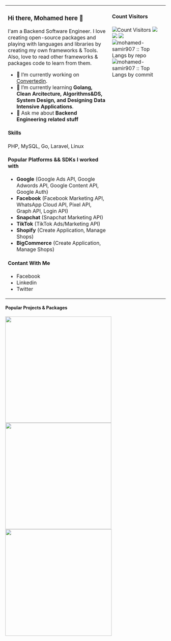 <table>
<tr valign="top">
<td width="65%">

### Hi there, Mohamed here 👋
I'am a Backend Software Engineer. I love creating open-source packages and playing with languages and libraries by creating my own frameworks & Tools. Also, love to read other frameworks & packages code to learn from them.

- 🔭 I’m currently working on [Convertedin](https://github.com/convertedin).
- 🌱 I’m currently learning  **Golang, Clean Arcitecture, Algorithms&DS, System Design, and Designing Data Intensive Applications**.
- 💬 Ask me about **Backend Engineering related stuff**

<!--
- 📫 How to reach me: ...
- 😄 Pronouns: ...
- ⚡ Fun fact: ...
- 👯 I’m looking to collaborate on ...
- 🤔 I’m looking for help with ...
- 🤝 ’m available for freelancing.
-->
  
#### Skills
PHP, MySQL, Go, Laravel, Linux
  
#### Popular Platforms && SDKs I worked with
- **Google** (Google Ads API, Google Adwords API, Google Content API, Google Auth)
- **Facebook** (Facebook Marketing API, WhatsApp Cloud API, Pixel API, Graph API, Login API)
- **Snapchat** (Snapchat Marketing API)
- **TikTok** (TikTok Ads/Marketing API)
- **Shopify** (Create Application, Manage Shops)
- **BigCommerce** (Create Application, Manage Shops)

#### Contant With Me
- Facebook
- Linkedin
- Twitter

</td>
<td width="35%">

#### Count Visitors
<img src="https://profile-counter.glitch.me/mohamed-samir907/count.svg" alt="Count Visitors">

<img src="https://github-readme-stats.vercel.app/api?username=mohamed-samir907&show_icons=true">
<img src="https://github-readme-streak-stats.herokuapp.com/?user=mohamed-samir907&hide_border=false" />

<img src="https://github-readme-stats.vercel.app/api/top-langs/?username=mohamed-samir907&layout=compact">
<img src="https://github-profile-summary-cards.vercel.app/api/cards/repos-per-language?username=mohamed-samir907&layout=compact&hide_border=true" alt="mohamed-samir907 :: Top Langs by repo" />
<img src="https://github-profile-summary-cards.vercel.app/api/cards/most-commit-language?username=mohamed-samir907&layout=compact&hide_border=true"
alt="mohamed-samir907 :: Top Langs by commit" />
<!-- <img src="https://cr-ss-service.azurewebsites.net/api/ScreenShot?widget=summary&username=mohamed-samir907&badges=3"> -->

</td>
</tr>
</table

<table>
<tr>
<td colspan="3">

#### Popular Projects & Packages

</td>
</tr>

<tr>
<td width="30%">

<a href="https://github.com/msam1r/kallbaz-db">
<img width="333" src="https://github-readme-stats.vercel.app/api/pin/?username=msam1r&repo=kallbaz-db">
</a>

</td>
<td width="30%">

<a href="https://github.com/msam1r/kallbaz-db">
<img width="333" src="https://github-readme-stats.vercel.app/api/pin/?username=msam1r&repo=kallbaz-db">
</a>

</td>
<td width="30%">

<a href="https://github.com/msam1r/kallbaz-db">
<img width="334" src="https://github-readme-stats.vercel.app/api/pin/?username=msam1r&repo=kallbaz-db">
</a>

</td>

</tr>
</table>
